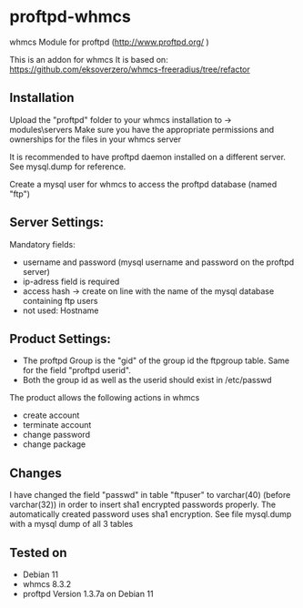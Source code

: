 # proftpd-whmcs
whmcs Module for proftpd (http://www.proftpd.org/ )

This is an addon for whmcs 
It is based on:		https://github.com/eksoverzero/whmcs-freeradius/tree/refactor

## Installation
Upload the "proftpd" folder to your whmcs installation to
-> modules\servers
Make sure you have the appropriate permissions and ownerships for the files in your whmcs server

It is recommended to have proftpd daemon installed on a different server. See mysql.dump for reference.

Create a mysql user for whmcs to access the proftpd database (named "ftp")

## Server Settings:
Mandatory fields:
- username and password (mysql username and password on the proftpd server)
- ip-adress field is required
- access hash -> create on line with the name of the mysql database containing ftp users
- not used: Hostname 

## Product Settings:
- The proftpd Group is the "gid" of the group id the ftpgroup table. Same for the field "proftpd userid". 
- Both the group id as well as the userid should exist in /etc/passwd

The product allows the following actions in whmcs
- create account
- terminate account
- change password
- change package

## Changes
I have changed the field "passwd" in table "ftpuser" to varchar(40) (before varchar(32)) in order to insert sha1 encrypted passwords properly.
The automatically created password uses sha1 encryption. See file mysql.dump with a mysql dump of all 3 tables

## Tested on 
- Debian 11
- whmcs 8.3.2
- proftpd Version 1.3.7a on Debian 11
